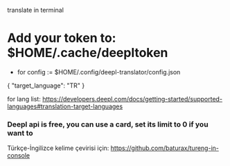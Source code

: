 translate in terminal

# Add your token to: $HOME/.cache/deepltoken

* for config :=
$HOME/.config/deepl-translator/config.json

{
  "target_language": "TR"
}

for lang list: https://developers.deepl.com/docs/getting-started/supported-languages#translation-target-languages


### Deepl api is free, you can use a card, set its limit to 0 if you want to


Türkçe-İngilizce kelime çevirisi için: https://github.com/baturax/tureng-in-console
